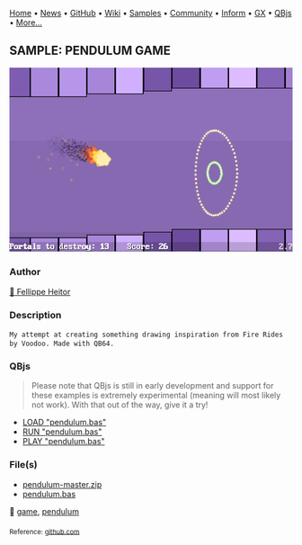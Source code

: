 [Home](https://qb64.com) • [News](../../news.md) • [GitHub](https://github.com/QB64Official/qb64) • [Wiki](https://github.com/QB64Official/qb64/wiki) • [Samples](../../samples.md) • [Community](../../community.md) • [Inform](../../inform.md) • [GX](../../gx.md) • [QBjs](../../qbjs.md) • [More...](../../more.md)

## SAMPLE: PENDULUM GAME

![gameplay.png](img/gameplay.png)

### Author

[🐝 Fellippe Heitor](../fellippe-heitor.md) 

### Description

```text
My attempt at creating something drawing inspiration from Fire Rides by Voodoo. Made with QB64.
```

### QBjs

> Please note that QBjs is still in early development and support for these examples is extremely experimental (meaning will most likely not work). With that out of the way, give it a try!

* [LOAD "pendulum.bas"](https://v6p9d9t4.ssl.hwcdn.net/html/5963335/index.html?src=https://qb64.com/samples/pendulum-game/src/pendulum.bas)
* [RUN "pendulum.bas"](https://v6p9d9t4.ssl.hwcdn.net/html/5963335/index.html?mode=auto&src=https://qb64.com/samples/pendulum-game/src/pendulum.bas)
* [PLAY "pendulum.bas"](https://v6p9d9t4.ssl.hwcdn.net/html/5963335/index.html?mode=play&src=https://qb64.com/samples/pendulum-game/src/pendulum.bas)

### File(s)

* [pendulum-master.zip](src/pendulum-master.zip)
* [pendulum.bas](src/pendulum.bas)

🔗 [game](../game.md), [pendulum](../pendulum.md)


<sub>Reference: [github.com](https://github.com/FellippeHeitor/Pendulum) </sub>

